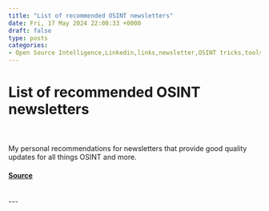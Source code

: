 ```yaml
---
title: "List of recommended OSINT newsletters"
date: Fri, 17 May 2024 22:08:33 +0000
draft: false
type: posts
categories: 
- Open Source Intelligence,Linkedin,links,newsletter,OSINT tricks,tools
---
```

# List of recommended OSINT newsletters

<br/>

<br/>
My personal recommendations for newsletters that provide good quality updates for all things OSINT and more.

#### [Source](https://www.osintme.com/index.php/2024/05/17/list-of-recommended-osint-newsletters/)

<br/>
---
